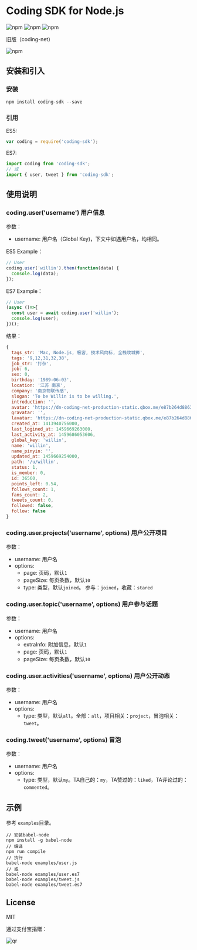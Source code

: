 # Coding SDK for Node.js

![npm](https://img.shields.io/npm/v/coding-sdk.svg) ![npm](https://img.shields.io/npm/dm/coding-sdk.svg) ![npm](https://img.shields.io/npm/dt/coding-sdk.svg)

旧版（coding-net）

![npm](https://img.shields.io/npm/dt/coding-net.svg)



## 安装和引入

### 安装

```
npm install coding-sdk --save
```

### 引用
ES5:

```js
var coding = require('coding-sdk');
```

ES7:

```js
import coding from 'coding-sdk';
// 或
import { user, tweet } from 'coding-sdk';
```

## 使用说明
### coding.user('username') 用户信息
参数：
- username: 用户名（Global Key)，下文中如遇用户名，均相同。

ES5 Example：

```js
// User
coding.user('willin').then(function(data) {
  console.log(data);
});
```

ES7 Example：

```js
// User
(async ()=>{
  const user = await coding.user('willin');
  console.log(user);
})();
```

结果：

```js
{
  tags_str: 'Mac, Node.js, 极客, 技术风向标, 全栈攻城狮',
  tags: '9,12,31,32,38',
  job_str: '打杂',
  job: 6,
  sex: 0,
  birthday: '1989-06-03',
  location: '江苏 南京',
  company: '南京物联传感',
  slogan: 'To be Willin is to be willing.',
  introduction: '',
  avatar: 'https://dn-coding-net-production-static.qbox.me/e87b264d88631de777ecfe2abb602de6.jpg',
  gravatar: '',
  lavatar: 'https://dn-coding-net-production-static.qbox.me/e87b264d88631de777ecfe2abb602de6.jpg',
  created_at: 1413940756000,
  last_logined_at: 1459669263000,
  last_activity_at: 1459686053606,
  global_key: 'willin',
  name: 'willin',
  name_pinyin: '',
  updated_at: 1459669254000,
  path: '/u/willin',
  status: 1,
  is_member: 0,
  id: 36560,
  points_left: 0.54,
  follows_count: 1,
  fans_count: 2,
  tweets_count: 0,
  followed: false,
  follow: false
}
```

### coding.user.projects('username', options) 用户公开项目
参数：
- username: 用户名
- options:
  - page: 页码，默认`1`
  - pageSize: 每页条数，默认`10`
  - type: 类型，默认`joined`。 参与：`joined`，收藏：`stared`

### coding.user.topic('username', options) 用户参与话题
参数：
- username: 用户名
- options:
  - extraInfo: 附加信息，默认`1`
  - page: 页码，默认`1`
  - pageSize: 每页条数，默认`10`

### coding.user.activities('username', options) 用户公开动态
参数：
- username: 用户名
- options:
  - type: 类型，默认`all`。全部：`all`，项目相关：`project`，冒泡相关：`tweet`。

### coding.tweet('username', options) 冒泡
参数：
- username: 用户名
- options:
  - type: 类型，默认`my`。TA自己的：`my`，TA赞过的：`liked`，TA评论过的：`commented`。

## 示例
参考 `examples`目录。

```
// 安装babel-node
npm install -g babel-node
// 编译
npm run compile
// 执行
babel-node examples/user.js
// 或
babel-node examples/user.es7
babel-node examples/tweet.js
babel-node examples/tweet.es7
```


## License

MIT

通过支付宝捐赠：

![qr](https://cloud.githubusercontent.com/assets/1890238/15489630/fccbb9cc-2193-11e6-9fed-b93c59d6ef37.png)
